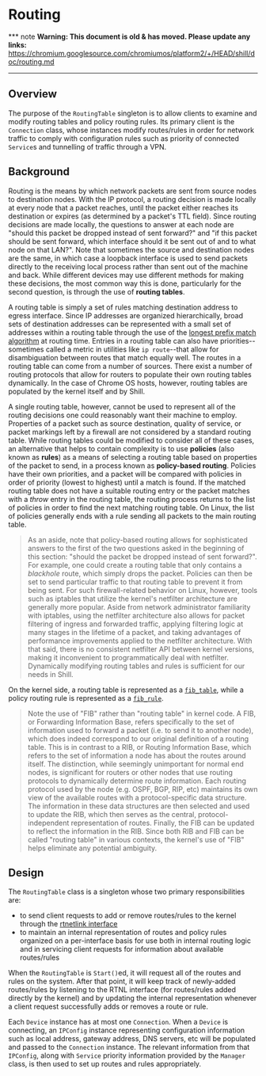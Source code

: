 # Routing

*** note
**Warning: This document is old & has moved.  Please update any links:**<br>
https://chromium.googlesource.com/chromiumos/platform2/+/HEAD/shill/doc/routing.md
***

## Overview

The purpose of the `RoutingTable` singleton is to allow clients to examine and
modify routing tables and policy routing rules. Its primary client is the
`Connection` class, whose instances modify routes/rules in order for network
traffic to comply with configuration rules such as priority of connected
`Service`s and tunnelling of traffic through a VPN.

## Background

Routing is the means by which network packets are sent from source nodes to
destination nodes. With the IP protocol, a routing decision is made locally at
every node that a packet reaches, until the packet either reaches its
destination or expires (as determined by a packet's TTL field). Since routing
decisions are made locally, the questions to answer at each node are "should
this packet be dropped instead of sent forward?" and "if this packet should be
sent forward, which interface should it be sent out of and to what node on that
LAN?". Note that sometimes the source and destination nodes are the same, in
which case a loopback interface is used to send packets directly to the
receiving local process rather than sent out of the machine and back. While
different devices may use different methods for making these decisions, the most
common way this is done, particularly for the second question, is through the
use of **routing tables**.

A routing table is simply a set of rules matching destination address to egress
interface. Since IP addresses are organized hierarchically, broad sets of
destination addresses can be represented with a small set of addresses within a
routing table through the use of the [longest prefix match
algorithm](https://en.wikipedia.org/wiki/Longest_prefix_match) at routing
time. Entries in a routing table can also have priorities--sometimes called a
metric in utilities like `ip route`--that allow for disambiguation between
routes that match equally well. The routes in a routing table can come from a
number of sources. There exist a number of routing protocols that allow for
routers to populate their own routing tables dynamically. In the case of Chrome
OS hosts, however, routing tables are populated by the kernel itself and by
Shill.

A single routing table, however, cannot be used to represent all of the routing
decisions one could reasonably want their machine to employ. Properties of a
packet such as source destination, quality of service, or packet markings left
by a firewall are not considered by a standard routing table. While routing
tables could be modified to consider all of these cases, an alternative that
helps to contain complexity is to use **policies** (also known as **rules**) as
a means of selecting a routing table based on properties of the packet to send,
in a process known as **policy-based routing**. Policies have their own
priorities, and a packet will be compared with policies in order of priority
(lowest to highest) until a match is found. If the matched routing table does
not have a suitable routing entry or the packet matches with a *throw* entry in
the routing table, the routing process returns to the list of policies in order
to find the next matching routing table. On Linux, the list of policies
generally ends with a rule sending all packets to the main routing table.

>   As an aside, note that policy-based routing allows for sophisticated answers
>   to the first of the two questions asked in the beginning of this section:
>   "should the packet be dropped instead of sent forward?". For example, one
>   could create a routing table that only contains a *blackhole* route, which
>   simply drops the packet. Policies can then be set to send particular traffic
>   to that routing table to prevent it from being sent. For such
>   firewall-related behavior on Linux, however, tools such as iptables that
>   utilize the kernel's netfilter architecture are generally more
>   popular. Aside from network administrator familiarity with iptables, using
>   the netfilter architecture also allows for packet filtering of ingress and
>   forwarded traffic, applying filtering logic at many stages in the lifetime
>   of a packet, and taking advantages of performance improvements applied to
>   the netfilter architecture. With that said, there is no consistent netfilter
>   API between kernel versions, making it inconvenient to programmatically deal
>   with netfilter. Dynamically modifying routing tables and rules is sufficient
>   for our needs in Shill.

On the kernel side, a routing table is represented as a [`fib_table`], while a
policy routing rule is represented as a [`fib_rule`].
>   Note the use of "FIB" rather than "routing table" in kernel code. A FIB, or
>   Forwarding Information Base, refers specifically to the set of information
>   used to forward a packet (i.e. to send it to another node), which does
>   indeed correspond to our original definition of a routing table. This is in
>   contrast to a RIB, or Routing Information Base, which refers to the set of
>   information a node has about the routes around itself. The distinction,
>   while seemingly unimportant for normal end nodes, is significant for routers
>   or other nodes that use routing protocols to dynamically determine route
>   information. Each routing protocol used by the node (e.g. OSPF, BGP, RIP,
>   etc) maintains its own view of the available routes with a protocol-specific
>   data structure. The information in these data structures are then selected
>   and used to update the RIB, which then serves as the central,
>   protocol-independent representation of routes. Finally, the FIB can be
>   updated to reflect the information in the RIB. Since both RIB and FIB can be
>   called "routing table" in various contexts, the kernel's use of "FIB" helps
>   eliminate any potential ambiguity.

## Design

The `RoutingTable` class is a singleton whose two primary responsibilities are:
*   to send client requests to add or remove routes/rules to the kernel through
    the [rtnetlink interface]
*   to maintain an internal representation of routes and policy rules organized
    on a per-interface basis for use both in internal routing logic and in
    servicing client requests for information about available routes/rules

When the `RoutingTable` is `Start()`ed, it will request all of the routes and
rules on the system. After that point, it will keep track of newly-added
routes/rules by listening to the RTNL interface (for routes/rules added directly
by the kernel) and by updating the internal representation whenever a client
request successfully adds or removes a route or rule.

Each `Device` instance has at most one `Connection`. When a `Device` is
connecting, an `IPConfig` instance representing configuration information such
as local address, gateway address, DNS servers, etc will be populated and passed
to the `Connection` instance. The relevant information from that `IPConfig`,
along with `Service` priority information provided by the `Manager` class, is
then used to set up routes and rules appropriately.

[`fib_rule`]: https://elixir.bootlin.com/linux/v4.20/source/include/net/fib_rules.h#L19
[`fib_table`]: https://elixir.bootlin.com/linux/v4.20/source/include/net/ip_fib.h#L216
[rtnetlink interface]: https://elixir.bootlin.com/linux/v4.20/source/include/uapi/linux/rtnetlink.h
